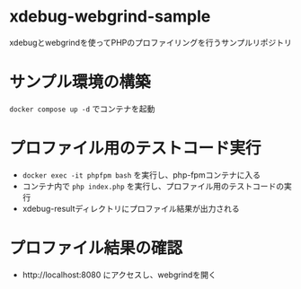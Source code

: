 # xdebug-webgrind-sample

xdebugとwebgrindを使ってPHPのプロファイリングを行うサンプルリポジトリ

# サンプル環境の構築

`docker compose up -d` でコンテナを起動

# プロファイル用のテストコード実行
- `docker exec -it phpfpm bash` を実行し、php-fpmコンテナに入る
- コンテナ内で `php index.php` を実行し、プロファイル用のテストコードの実行
- xdebug-resultディレクトリにプロファイル結果が出力される

# プロファイル結果の確認
- http://localhost:8080 にアクセスし、webgrindを開く